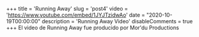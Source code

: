 +++
title = 'Running Away'
slug = 'post4'
video = 'https://www.youtube.com/embed/1JYJTzidwAo'
date = "2020-10-19T00:00:00"
description = 'Running Away Video'
disableComments = true
+++
El video de Running Away fue producido por Mor'du Productions
